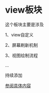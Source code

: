 view板块
===
这个板块主要是涉及

1、view自定义

2、屏幕刷新机制

3、视图绘制流程

...

持续添加

[参阅具体内容](https://github.com/twentyfourKing/learnandroid/tree/master/learn_view/readme)